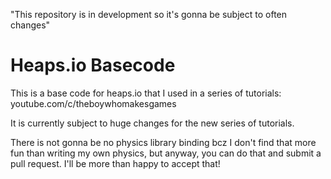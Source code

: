 "This repository is in development so it's gonna be subject to often changes"

# Heaps.io Basecode

This is a base code for heaps.io that I used in a series of tutorials:
youtube.com/c/theboywhomakesgames

It is currently subject to huge changes for the new series of tutorials.

There is not gonna be no physics library binding bcz I don't find that more fun than writing my own physics, but anyway, you can do that and submit a pull request. I'll be more than happy to accept that!
